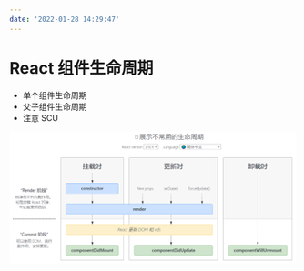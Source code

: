 ```yaml
---
date: '2022-01-28 14:29:47'
---
```


# React 组件生命周期

- 单个组件生命周期
- 父子组件生命周期
- 注意 SCU

![react](./images/react-20220125141109111.png)
